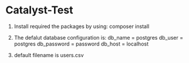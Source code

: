 # Catalyst-Test

1. Install required the packages by using: composer install

2. The defalut database configuration is:
    db_name     = postgres
		db_user     = postgres
		db_password = password 
		db_host     = localhost

3. default filename is users.csv
